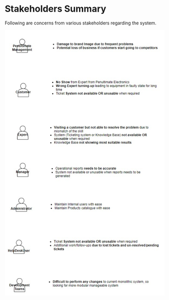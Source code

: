 # Stakeholders Summary



Following are concerns from various stakeholders regarding the system.



![Stake Holders Concerns](/Images/StakeholderConcerns.jpg)



